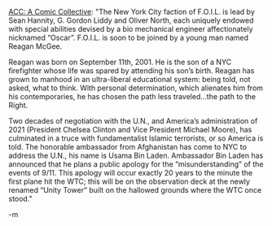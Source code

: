 <a href="http://www.earthvssoup.com/wp-admin/The%20New%20York%20City%20faction%20of%20F.O.I.L.%20is%20lead%20by%20Sean%20Hannity,%20G.%20Gordon%20Liddy%20and%20Oliver%20North,%20each%20uniquely%20endowed%20with%20special%20abilities%20devised%20by%20a%20bio%20mechanical%20engineer%20affectionately%20nicknamed%20%E2%80%9COscar%E2%80%9D.%20F.O.I.L.%20is%20soon%20to%20be%20joined%20by%20a%20young%20man%20named%20Reagan%20McGee.%3C/p%3E%3Cp%3EReagan%20was%20born%20on%20September%2011th,%202001.%20He%20is%20the%20son%20of%20a%20NYC%20firefighter%20whose%20life%20was%20spared%20by%20attending%20his%20son%E2%80%99s%20birth.%20Reagan%20has%20grown%20to%20manhood%20in%20an%20ultra-liberal%20educational%20system:%20being%20told,%20not%20asked,%20what%20to%20think.%20With%20personal%20determination,%20which%20alienates%20him%20from%20his%20contemporaries,%20he%20has%20chosen%20the%20path%20less%20traveled%E2%80%A6the%20path%20to%20the%20Right.%3C/p%3E%3Cp%3ETwo%20decades%20of%20negotiation%20with%20the%20U.N.,%20and%20America%E2%80%99s%20administration%20of%202021%20%28President%20Chelsea%20Clinton%20and%20Vice%20President%20Michael%20Moore%29,%20has%20culminated%20in%20a%20truce%20with%20fundamentalist%20Islamic%20terrorists,%20or%20so%20America%20is%20told.%20The%20honorable%20ambassador%20from%20Afghanistan%20has%20come%20to%20NYC%20to%20address%20the%20U.N.,%20his%20name%20is%20Usama%20Bin%20Laden.%20Ambassador%20Bin%20Laden%20has%20announced%20that%20he%20plans%20a%20public%20apology%20for%20the%20%E2%80%9Cmisunderstanding%E2%80%9D%20of%20the%20events%20of%209/11.%20This%20apology%20will%20occur%20exactly%2020%20years%20to%20the%20minute%20the%20first%20plane%20hit%20the%20WTC;%20this%20will%20be%20on%20the%20observation%20deck%20at%20the%20newly%20renamed%20%E2%80%9CUnity%20Tower%E2%80%9D%20built%20on%20the%20hallowed%20grounds%20where%20the%20WTC%20once%20stood.">ACC: A Comic Collective</a>: "The New York City faction of F.O.I.L. is lead by Sean Hannity, G. Gordon Liddy and Oliver North, each uniquely endowed with special abilities devised by a bio mechanical engineer affectionately nicknamed “Oscar”. F.O.I.L. is soon to be joined by a young man named Reagan McGee.

Reagan was born on September 11th, 2001. He is the son of a NYC firefighter whose life was spared by attending his son’s birth. Reagan has grown to manhood in an ultra-liberal educational system: being told, not asked, what to think. With personal determination, which alienates him from his contemporaries, he has chosen the path less traveled…the path to the Right.

Two decades of negotiation with the U.N., and America’s administration of 2021 (President Chelsea Clinton and Vice President Michael Moore), has culminated in a truce with fundamentalist Islamic terrorists, or so America is told. The honorable ambassador from Afghanistan has come to NYC to address the U.N., his name is Usama Bin Laden. Ambassador Bin Laden has announced that he plans a public apology for the “misunderstanding” of the events of 9/11. This apology will occur exactly 20 years to the minute the first plane hit the WTC; this will be on the observation deck at the newly renamed “Unity Tower” built on the hallowed grounds where the WTC once stood."

-m